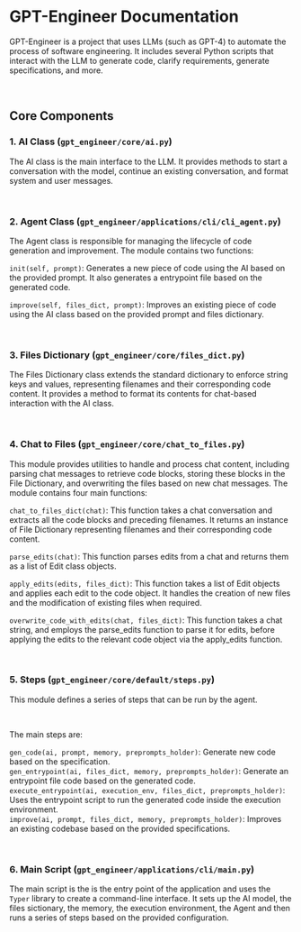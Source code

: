 # GPT-Engineer Documentation

GPT-Engineer is a project that uses LLMs (such as GPT-4) to automate the process of software engineering. It includes several Python scripts that interact with the LLM to generate code, clarify requirements, generate specifications, and more.

<br>

## Core Components
### 1. AI Class (`gpt_engineer/core/ai.py`)
The AI class is the main interface to the LLM. It provides methods to start a conversation with the model, continue an existing conversation, and format system and user messages.

<br>

### 2. Agent Class (`gpt_engineer/applications/cli/cli_agent.py`)
The Agent class is responsible for managing the lifecycle of code generation and improvement. The module contains two functions: 

`init(self, prompt)`: Generates a new piece of code using the AI based on the provided prompt. It also generates a entrypoint file based on the generated code.

`improve(self, files_dict, prompt)`: Improves an existing piece of code using the AI class based on the provided prompt and files dictionary.

<br>

### 3. Files Dictionary (`gpt_engineer/core/files_dict.py`)
The Files Dictionary class extends the standard dictionary to enforce string keys and values, representing filenames and their corresponding code content. It provides a method to format its contents for chat-based interaction with the AI class.

<br>

### 4. Chat to Files (`gpt_engineer/core/chat_to_files.py`)
This module provides utilities to handle and process chat content, including parsing chat messages to retrieve code blocks, storing these blocks in the File Dictionary, and overwriting the files based on new chat messages. The module contains four main functions:

`chat_to_files_dict(chat)`: This function takes a chat conversation and extracts all the code blocks and preceding filenames. It returns an instance of File Dictionary representing filenames and their corresponding code content.

`parse_edits(chat)`: This function parses edits from a chat and returns them as a list of Edit class objects.

`apply_edits(edits, files_dict)`: This function takes a list of Edit objects and applies each edit to the code object. It handles the creation of new files and the modification of existing files when required.

`overwrite_code_with_edits(chat, files_dict)`: This function takes a chat string, and employs the parse_edits function to parse it for edits, before applying the edits to the relevant code object via the apply_edits function.

<br>

### 5. Steps (`gpt_engineer/core/default/steps.py`)
This module defines a series of steps that can be run by the agent. 

<br>

The main steps are:

`gen_code(ai, prompt, memory, preprompts_holder)`: Generate new code based on the specification. <br>
`gen_entrypoint(ai, files_dict, memory, preprompts_holder)`: Generate an entrypoint file code based on the generated code. <br>
`execute_entrypoint(ai, execution_env, files_dict, preprompts_holder)`: Uses the entrypoint script to run the generated code inside the execution environment. <br>
`improve(ai, prompt, files_dict, memory, preprompts_holder)`: Improves an existing codebase based on the provided specifications. <br>

<br>

### 6. Main Script (`gpt_engineer/applications/cli/main.py`)
The main script is the is the entry point of the application and uses the `Typer` library to create a command-line interface. It sets up the AI model, the files sictionary, the memory, the execution environment, the Agent and then runs a series of steps based on the provided configuration.